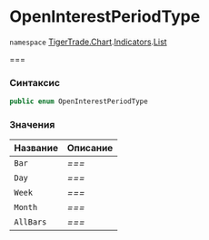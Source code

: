 # OpenInterestPeriodType

`namespace` [TigerTrade.Chart](../../../../).[Indicators](../).[List](./)

\===

### Синтаксис

```csharp
public enum OpenInterestPeriodType
```

### Значения

| Название  | Описание |
| --------- | -------- |
| `Bar`     | _===_    |
| `Day`     | _===_    |
| `Week`    | _===_    |
| `Month`   | _===_    |
| `AllBars` | _===_    |
